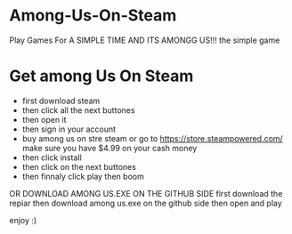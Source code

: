 # Among-Us-On-Steam
Play Games For A SIMPLE TIME AND ITS AMONGG US!!!
the simple game 

# Get among Us On Steam
 - first download steam 
 - then click all the next buttones 
 - then open it 
 - then sign in your account 
 - buy among us on stre steam or go to https://store.steampowered.com/ make sure you have $4.99 on your cash money 
 - then click install 
 - then click on the next buttones 
 - then finnaly click play then boom

OR DOWNLOAD AMONG US.EXE ON THE GITHUB SIDE 
first download the repiar 
then download among us.exe on the github side 
then open and play


enjoy :)
